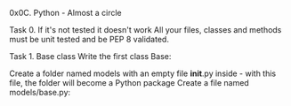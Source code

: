 0x0C. Python - Almost a circle


Task 0. If it's not tested it doesn't work
All your files, classes and methods must be unit tested and be PEP 8 validated.


Task 1. Base class
Write the first class Base:

Create a folder named models with an empty file __init__.py inside -
with this file, the folder will become a Python package
Create a file named models/base.py:
